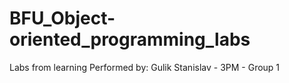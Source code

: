 # BFU_Object-oriented_programming_labs
Labs from learning
Performed by: Gulik Stanislav - 3PM - Group 1
